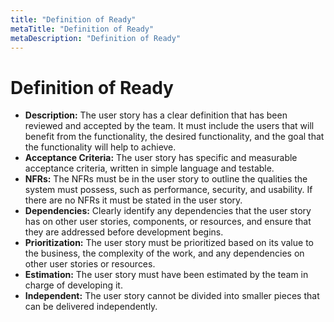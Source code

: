 ```yaml
---
title: "Definition of Ready"
metaTitle: "Definition of Ready"
metaDescription: "Definition of Ready"
---
```


# Definition of Ready

- **Description:** The user story has a clear definition that has been reviewed and accepted by the team. It must include the users that will benefit from the functionality, the desired functionality, and the goal that the functionality will help to achieve.
- **Acceptance Criteria:** The user story has specific and measurable acceptance criteria, written in simple language and testable.
- **NFRs:** The NFRs must be in the user story to outline the qualities the system must possess, such as performance, security, and usability. If there are no NFRs it must be stated in the user story.
- **Dependencies:** Clearly identify any dependencies that the user story has on other user stories, components, or resources, and ensure that they are addressed before development begins.
- **Prioritization:** The user story must be prioritized based on its value to the business, the complexity of the work, and any dependencies on other user stories or resources.
- **Estimation:** The user story must have been estimated by the team in charge of developing it.
- **Independent:** The user story cannot be divided into smaller pieces that can be delivered independently.
